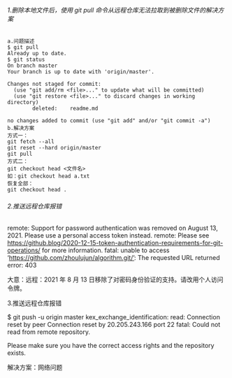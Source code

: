###### 1.删除本地文件后，使用 git pull 命令从远程仓库无法拉取到被删除文件的解决方案

```
a.问题描述
$ git pull
Already up to date.
$ git status
On branch master
Your branch is up to date with 'origin/master'.

Changes not staged for commit:
  (use "git add/rm <file>..." to update what will be committed)
  (use "git restore <file>..." to discard changes in working directory)
        deleted:    readme.md

no changes added to commit (use "git add" and/or "git commit -a")
b.解决方案
方式一：
git fetch --all
git reset --hard origin/master
git pull
方式二：
git checkout head <文件名> 
如：git checkout head a.txt 
恢复全部：
git checkout head .
```

###### 2.推送远程仓库报错

remote: Support for password authentication was removed on August 13, 2021. Please use a personal access token instead.
remote: Please see https://github.blog/2020-12-15-token-authentication-requirements-for-git-operations/ for more information.
fatal: unable to access ‘https://github.com/zhoulujun/algorithm.git/’: The requested URL returned error: 403

大意：远程：2021 年 8 月 13 日移除了对密码身份验证的支持。请改用个人访问令牌。

3.推送远程仓库报错

$ git push -u origin master
kex_exchange_identification: read: Connection reset by peer
Connection reset by 20.205.243.166 port 22
fatal: Could not read from remote repository.

Please make sure you have the correct access rights
and the repository exists.

解决方案：网络问题